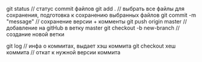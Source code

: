 

git status // статус commit файлов 
git add . // выбрать все файлы для сохранения, подготовка к сохранению выбранных файлов
git commit -m "message" // сохранение версии + комменты
git push origin master // добавление на gitHub в ветку master
git checkout -b new-branch // создание новой ветки



git log // инфа о коммитах, выдает хэш коммита
git checkout хеш коммита // откат к нужной версии коммита
 
